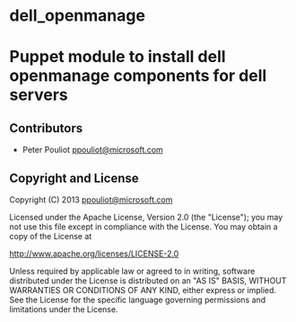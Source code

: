 dell_openmanage
========

Puppet module to install dell openmanage components for dell servers
=========


Contributors
------------

 * Peter Pouliot <ppouliot@microsoft.com>

Copyright and License
---------------------

Copyright (C) 2013 ppouliot@microsoft.com

Licensed under the Apache License, Version 2.0 (the "License");
you may not use this file except in compliance with the License.
You may obtain a copy of the License at

  http://www.apache.org/licenses/LICENSE-2.0

Unless required by applicable law or agreed to in writing, software
distributed under the License is distributed on an "AS IS" BASIS,
WITHOUT WARRANTIES OR CONDITIONS OF ANY KIND, either express or implied.
See the License for the specific language governing permissions and
limitations under the License.

